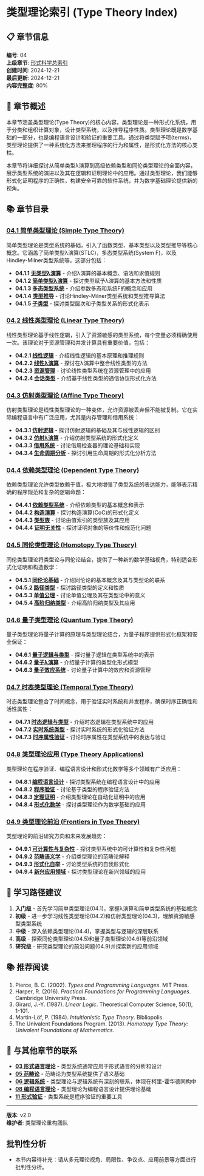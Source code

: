 # 类型理论索引 (Type Theory Index)

## 📋 章节信息

**编号**: 04  
**上级章节**: [形式科学总索引](../00_Index.md)  
**创建时间**: 2024-12-21  
**最后更新**: 2024-12-21  
**内容完整度**: 80%  

## 🎯 章节概述

本章节涵盖类型理论(Type Theory)的核心内容，类型理论是一种形式化系统，用于分类和组织计算对象，设计类型系统，以及推导程序性质。类型理论既是数学基础的一部分，也是编程语言设计和验证的重要工具。通过将类型赋予项(terms)，类型理论提供了一种系统化方法来推理程序的行为和属性，是形式化方法的核心支柱。

本章节将详细探讨从简单类型λ演算到高级依赖类型和同伦类型理论的全面内容，展示类型系统的演进以及其在逻辑和证明理论中的应用。通过类型理论，我们能够形式化证明程序的正确性，构建安全可靠的软件系统，并为数学基础理论提供新的视角。

## 📚 章节目录

### [04.1 简单类型理论 (Simple Type Theory)](04.1_Simple_Type_Theory.md)

简单类型理论是类型系统的基础，引入了函数类型、基本类型以及类型推导等核心概念。它涵盖了简单类型λ演算(STLC)，多态类型系统(System F)，以及Hindley-Milner类型系统等。这部分包括：

- **04.1.1 [无类型λ演算](04.1.1_Untyped_Lambda_Calculus.md)** - 介绍λ演算的基本概念、语法和求值规则
- **04.1.2 [简单类型λ演算](04.1.2_Simply_Typed_Lambda_Calculus.md)** - 探讨类型赋予λ演算的基本方法和性质
- **04.1.3 [多态类型系统](04.1.3_Polymorphic_Type_Systems.md)** - 介绍参数多态和系统F的概念和应用
- **04.1.4 [类型推导](04.1.4_Type_Inference.md)** - 讨论Hindley-Milner类型系统和类型推导算法
- **04.1.5 [子类型](04.1.5_Subtyping.md)** - 探讨类型层次和子类型关系的形式化表示

### [04.2 线性类型理论 (Linear Type Theory)](04.2_Linear_Type_Theory.md)

线性类型理论基于线性逻辑，引入了资源敏感的类型系统，每个变量必须精确使用一次。该理论对于资源管理和并发计算具有重要价值，包括：

- **04.2.1 [线性逻辑](04.2.1_Linear_Logic.md)** - 介绍线性逻辑的基本原理和推理规则
- **04.2.2 [线性λ演算](04.2.2_Linear_Lambda_Calculus.md)** - 探讨在λ演算中整合线性类型的方法
- **04.2.3 [资源管理](04.2.3_Resource_Management.md)** - 讨论线性类型系统在资源管理中的应用
- **04.2.4 [会话类型](04.2.4_Session_Types.md)** - 介绍基于线性类型的通信协议形式化方法

### [04.3 仿射类型理论 (Affine Type Theory)](04.3_Affine_Type_Theory.md)

仿射类型理论是线性类型理论的一种变体，允许资源被丢弃但不能被复制。它在实际编程语言中有广泛应用，尤其是内存管理和借用系统：

- **04.3.1 [仿射逻辑](04.3.1_Affine_Logic.md)** - 探讨仿射逻辑的基础及其与线性逻辑的区别
- **04.3.2 [仿射λ演算](04.3.2_Affine_Lambda_Calculus.md)** - 介绍仿射类型系统的形式化定义
- **04.3.3 [借用系统](04.3.3_Borrowing_System.md)** - 讨论借用检查器的理论基础和实现
- **04.3.4 [生命周期分析](04.3.4_Lifetime_Analysis.md)** - 探讨引用生命周期的形式化分析方法

### [04.4 依赖类型理论 (Dependent Type Theory)](04.4_Dependent_Type_Theory.md)

依赖类型理论允许类型依赖于值，极大地增强了类型系统的表达能力，能够表示精确的程序规范和复杂的逻辑命题：

- **04.4.1 [依赖类型系统](04.4.1_Dependent_Type_System.md)** - 介绍依赖类型的基本概念和表示
- **04.4.2 [构造演算](04.4.2_Calculus_of_Constructions.md)** - 探讨构造演算(CoC)的形式化定义
- **04.4.3 [类型族](04.4.3_Type_Families.md)** - 讨论由值索引的类型族及其应用
- **04.4.4 [证明无关性](04.4.4_Proof_Irrelevance.md)** - 探讨证明对象的等价性和规范化问题

### [04.5 同伦类型理论 (Homotopy Type Theory)](04.5_Homotopy_Type_Theory.md)

同伦类型理论将类型论与同伦论结合，提供了一种新的数学基础视角，特别适合形式化证明和构造数学：

- **04.5.1 [同伦论基础](04.5.1_Homotopy_Foundations.md)** - 介绍同伦论的基本概念及其与类型论的联系
- **04.5.2 [路径类型](04.5.2_Path_Types.md)** - 探讨路径类型的定义和性质
- **04.5.3 [单值公理](04.5.3_Univalence_Axiom.md)** - 讨论单值公理及其在类型论中的意义
- **04.5.4 [高阶归纳类型](04.5.4_Higher_Inductive_Types.md)** - 介绍高阶归纳类型及其应用

### [04.6 量子类型理论 (Quantum Type Theory)](04.6_Quantum_Type_Theory.md)

量子类型理论将量子计算的原理与类型理论结合，为量子程序提供形式化框架和安全保证：

- **04.6.1 [量子逻辑与类型](04.6.1_Quantum_Logic_and_Types.md)** - 探讨量子逻辑在类型系统中的表示
- **04.6.2 [量子λ演算](04.6.2_Quantum_Lambda_Calculus.md)** - 介绍量子计算的类型化形式模型
- **04.6.3 [量子效应系统](04.6.3_Quantum_Effect_Systems.md)** - 讨论量子计算中的效应和资源管理

### [04.7 时态类型理论 (Temporal Type Theory)](04.7_Temporal_Type_Theory.md)

时态类型理论整合了时间概念，用于验证实时系统和并发程序，确保时序正确性和活性属性：

- **04.7.1 [时态逻辑与类型](04.7.1_Temporal_Logic_and_Types.md)** - 介绍时态逻辑在类型系统中的应用
- **04.7.2 [实时系统类型](04.7.2_Real_Time_System_Types.md)** - 探讨实时系统的形式化验证方法
- **04.7.3 [时序属性验证](04.7.3_Temporal_Property_Verification.md)** - 讨论时序属性在类型系统中的表达与验证

### [04.8 类型理论应用 (Type Theory Applications)](04.8_Type_Theory_Applications.md)

类型理论在程序验证、编程语言设计和形式化数学等多个领域有广泛应用：

- **04.8.1 [编程语言设计](04.8.1_Programming_Language_Design.md)** - 探讨类型系统在编程语言设计中的应用
- **04.8.2 [程序验证](04.8.2_Program_Verification.md)** - 讨论基于类型的程序验证方法
- **04.8.3 [定理证明](04.8.3_Theorem_Proving.md)** - 介绍类型理论在自动化证明中的应用
- **04.8.4 [形式化数学](04.8.4_Formalized_Mathematics.md)** - 探讨类型理论作为数学基础的应用

### [04.9 类型理论前沿 (Frontiers in Type Theory)](04.9_Type_Theory_Frontiers.md)

类型理论的前沿研究方向和未来发展趋势：

- **04.9.1 [可计算性与复杂性](04.9.1_Computability_and_Complexity.md)** - 探讨类型系统中的可计算性和复杂性问题
- **04.9.2 [范畴语义学](04.9.2_Categorical_Semantics.md)** - 介绍类型理论的范畴论解释
- **04.9.3 [形式化自举](04.9.3_Formalized_Bootstrapping.md)** - 讨论类型系统的自我形式化
- **04.9.4 [新兴应用领域](04.9.4_Emerging_Applications.md)** - 探讨类型理论在新兴领域的应用

## 📝 学习路径建议

1. **入门级** - 首先学习简单类型理论(04.1)，掌握λ演算和简单类型系统的基础概念
2. **初级** - 进一步学习线性类型理论(04.2)和仿射类型理论(04.3)，理解资源敏感型类型系统
3. **中级** - 深入依赖类型理论(04.4)，掌握类型与逻辑的深层联系
4. **高级** - 探索同伦类型理论(04.5)和量子类型理论(04.6)等前沿领域
5. **研究级** - 研究类型理论的前沿问题(04.9)并探索新的应用领域

## 📚 推荐阅读

1. Pierce, B. C. (2002). *Types and Programming Languages*. MIT Press.
2. Harper, R. (2016). *Practical Foundations for Programming Languages*. Cambridge University Press.
3. Girard, J.-Y. (1987). *Linear Logic*. Theoretical Computer Science, 50(1), 1-101.
4. Martin-Löf, P. (1984). *Intuitionistic Type Theory*. Bibliopolis.
5. The Univalent Foundations Program. (2013). *Homotopy Type Theory: Univalent Foundations of Mathematics*.

## 🔄 与其他章节的联系

- **[03 形式语言理论](../03_Formal_Languages/01_Formal_Languages_Index.md)** - 类型系统通常应用于形式语言的分析和设计
- **[05 范畴论](../05_Category_Theory/01_Category_Theory_Index.md)** - 范畴论为类型系统提供了语义基础
- **[06 逻辑系统](../06_Logic_Systems/01_Logic_Systems_Index.md)** - 类型理论与逻辑系统有深刻的联系，体现在柯里-霍华德同构中
- **[08 编程语言理论](../08_Programming_Language_Theory/01_Programming_Language_Theory_Index.md)** - 类型理论为编程语言设计提供理论基础
- **[11 形式验证](../11_Formal_Verification/01_Formal_Verification_Index.md)** - 类型系统是程序验证的重要工具

---

**版本**: v2.0  
**维护者**: 类型理论重构团队


## 批判性分析

- 本节内容待补充：请从多元理论视角、局限性、争议点、应用前景等方面进行批判性分析。
